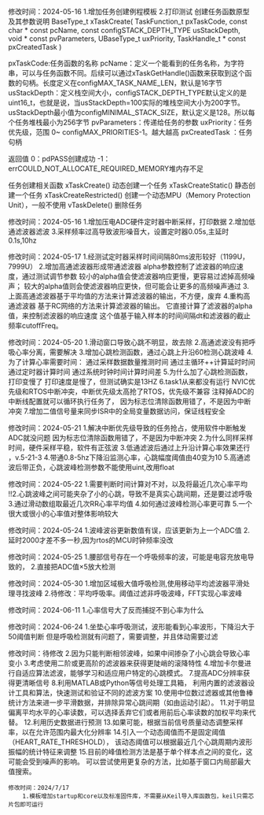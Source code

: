 修改时间：2024-05-16
	1.增加任务创建例程模板
	2.打印测试
	创建任务函数原型及其参数说明
	BaseType_t xTaskCreate( TaskFunction_t pxTaskCode,
				const char * const pcName,
				const configSTACK_DEPTH_TYPE usStackDepth,
				void * const pvParameters,
				UBaseType_t uxPriority,
				TaskHandle_t * const pxCreatedTask )

pxTaskCode:任务函数的名称
pcName：定义一个能看到的任务名称，为字符串，可以与任务函数不同。后续可以通过xTaskGetHandle()函数来获取到这个函数的句柄。长度定义在configMAX_TASK_NAME_LEN，默认是16字节
usStackDepth：定义栈空间大小，configSTACK_DEPTH_TYPE默认定义的是uint16_t，也就是说，当usStackDepth=100实际的堆栈空间大小为200字节。usStackDepth最小值为configMINIMAL_STACK_SIZE，默认定义是128。所以每个任务堆栈最小为256字节
pvParameters：传递给任务的参数
uxPriority：任务优先级，范围 0~ configMAX_PRIORITIES-1。越大越高
pxCreatedTask ：任务句柄

返回值
0：pdPASS创建成功
-1：errCOULD_NOT_ALLOCATE_REQUIRED_MEMORY堆内存不足


任务创建相关函数
xTaskCreate() 动态创建一个任务
xTaskCreateStatic() 静态创建一个任务
xTaskCreateRestricted() 创建一个动态MPU（Memory Protection Unit），一般不使用
vTaskDelete() 删除任务
	
  修改时间：2024-05-16
	1.增加压电ADC硬件定时器中断采样，打印数据
	2.增加低通滤波器滤波
	3.采样频率过高导致波形噪音大，设置定时器0.05s,主延时0.1s,10hz

  修改时间：2024-05-17
	1.经测试定时器采样时间间隔80ms波形较好（1199U，7999U）
	2.增加高通滤波器形成带通滤波器
		alpha参数控制了滤波器的响应速度，通过测试调节参数
		较小的alpha值会使滤波器响应更慢，更容易过滤掉高频噪声；
		较大的alpha值则会使滤波器响应更快，但可能会让更多的高频噪声通过
	3.上面高通滤波器基于平均值的方法来计算滤波器的输出，不方便，废弃
	4.重构高通滤波器
		基于RC网络的方法来计算滤波器的输出。
		它直接计算了滤波器的alpha值，来控制滤波器的响应速度
		这个值基于输入样本的时间间隔dt和滤波器的截止频率cutoffFreq。

  修改时间：2024-05-20
	1.滑动窗口导致心跳不明显，故去除
	2.高通滤波没有把呼吸心率分离，需要解决
	3.增加心跳检测函数，通过心跳上升沿60检测心跳波峰
	4.为了计算心率需要时间：
		通过采样数据数量推测时间
		通过主循环++计算延时时间
		通过定时器计算时间
		通过系统时钟时间计算时间差 
	5.为什么加了心跳检测函数，打印变慢了
		打印速度是慢了，但测试确实是13HZ
	6.task1从来都没有运行
		NVIC优先级和RTOS中断冲突，中断优先级太高抢了RTOS，优先级不兼容
		注释掉ADC的中断线配置就可以循环执行任务了，
		因为标志位清除函数用错了，不是因为中断冲突
	7.增加二值信号量来同步ISR中的全局变量数据访问，保证线程安全
	
  修改时间：2024-05-21
	1.解决中断优先级导致的任务抢占，使用软件中断触发ADC就没问题
		因为标志位清除函数用错了，不是因为中断冲突
	2.为什么同样采样时间，硬件采样平稳，软件有正弦波
	3.低通滤波后通过上升沿计算心率效果还行 ，v.5-21-3
	4.带通0.8-5hz下降沿监测心率，心跳幅度阈值由40变为10
	5.高通滤波后带正负，心跳波峰检测参数不能使用uint,改用float
	
  修改时间：2024-05-22
	1.需要判断时间计算对不对，以及将最近几次心率平均
	!!2.心跳波峰之间可能夹杂了小的心跳，导致不是真实心跳间期，还是要过滤呼吸
	3.通过滑动数组取最近几次RR心率平均值
	4.如何通过波峰检测心率更可靠
	5.一个很大或很小的心率值对整体影响较大
	
  修改时间：2024-05-24
	1.波峰波谷更新数值有误，应该更新为上一个ADC值
	2.延时2000才差不多一秒,因为rtos的MCU时钟频率没改
	
  修改时间：2024-05-25
	1.腰部信号存在一个呼吸频率的波，可能是电容充放电导致的，
	2.直接把ADC值×5放大检测
	
  修改时间：2024-05-30
	1.增加区域极大值呼吸检测,使用移动平均滤波器平滑处理寻找波峰
	2.待修改：平均呼吸率。阈值过滤非呼吸波峰，FFT实现心率波峰
	
  修改时间：2024-06-11
	1.心率信号大了反而捕捉不到心率为什么
	
  修改时间：2024-06-24
	1.坐垫心率呼吸测试，波形能看到心率波形，下降沿大于50阈值判断
	  但是呼吸检测就有问题了，需要调整，并且体动需要过滤

  修改时间：待修改
	2.因为只能判断相邻波峰，如果中间掺杂了小心跳会导致心率变小
	3.考虑使用二阶或更高阶的滤波器来获得更陡峭的滚降特性
	4.增加卡尔曼进行自适应算法滤波，能够学习和适应用户特定的心跳模式。
	7.提高ADC分辨率获得更清晰信号
	8.利用MATLAB或Python等信号处理工具箱，
	  利用内置的滤波器设计工具和算法，快速测试和验证不同的滤波方案
	10.使用中位数过滤器或其他鲁棒统计方法来进一步平滑数据，并排除异常心跳间期（如由运动引起）。
	11.对于明显偏离平均水平的心率读数，可以选择丢弃它们或者用前后心率读数的加权平均来代替。
	12.利用历史数据进行预测
	13.如果可能，根据当前信号质量动态调整采样率，以在允许范围内最大化分辨率
	14.引入一个动态阈值而不是固定阈值（HEART_RATE_THRESHOLD），
		该动态阈值可以根据最近几个心跳周期内波形振幅的统计特征来调整
	15.目前的峰值检测方法是基于单个样本点之间的变化，这可能会受到噪声的影响。
		可以尝试使用更复杂的方法，比如基于窗口内局部最大值搜索。
		
		
		
	修改时间：2024/7/17
		1.模板增加startup和core以及标准固件库，不需要从Keil导入库函数包，keil只需芯片包即可运行
